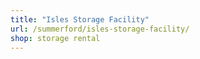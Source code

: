 ```yaml
---
title: "Isles Storage Facility"
url: /summerford/isles-storage-facility/
shop: storage rental
---
```


